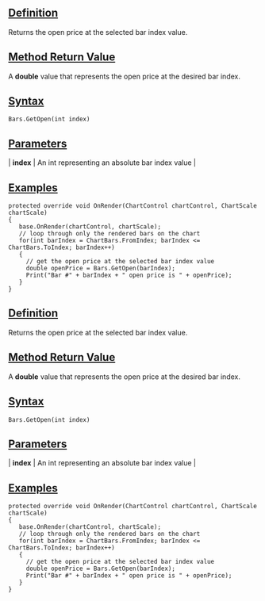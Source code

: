 ## [Definition](https://developer.ninjatrader.com/docs/desktop/getopen\#definition)

Returns the open price at the selected bar index value.

## [Method Return Value](https://developer.ninjatrader.com/docs/desktop/getopen\#method-return-value)

A **double** value that represents the open price at the desired bar index.

## [Syntax](https://developer.ninjatrader.com/docs/desktop/getopen\#syntax)

`Bars.GetOpen(int index)`

## [Parameters](https://developer.ninjatrader.com/docs/desktop/getopen\#parameters)

| **index** | An int representing an absolute bar index value |

## [Examples](https://developer.ninjatrader.com/docs/desktop/getopen\#examples)

```jsx-150469391 csharp
protected override void OnRender(ChartControl chartControl, ChartScale chartScale)
{
   base.OnRender(chartControl, chartScale);
   // loop through only the rendered bars on the chart
   for(int barIndex = ChartBars.FromIndex; barIndex <= ChartBars.ToIndex; barIndex++)
   {
     // get the open price at the selected bar index value
     double openPrice = Bars.GetOpen(barIndex);
     Print("Bar #" + barIndex + " open price is " + openPrice);
   }
}

```

## [Definition](https://developer.ninjatrader.com/docs/desktop/getopen\#definition)

Returns the open price at the selected bar index value.

## [Method Return Value](https://developer.ninjatrader.com/docs/desktop/getopen\#method-return-value)

A **double** value that represents the open price at the desired bar index.

## [Syntax](https://developer.ninjatrader.com/docs/desktop/getopen\#syntax)

`Bars.GetOpen(int index)`

## [Parameters](https://developer.ninjatrader.com/docs/desktop/getopen\#parameters)

| **index** | An int representing an absolute bar index value |

## [Examples](https://developer.ninjatrader.com/docs/desktop/getopen\#examples)

```jsx-150469391 csharp
protected override void OnRender(ChartControl chartControl, ChartScale chartScale)
{
   base.OnRender(chartControl, chartScale);
   // loop through only the rendered bars on the chart
   for(int barIndex = ChartBars.FromIndex; barIndex <= ChartBars.ToIndex; barIndex++)
   {
     // get the open price at the selected bar index value
     double openPrice = Bars.GetOpen(barIndex);
     Print("Bar #" + barIndex + " open price is " + openPrice);
   }
}

```